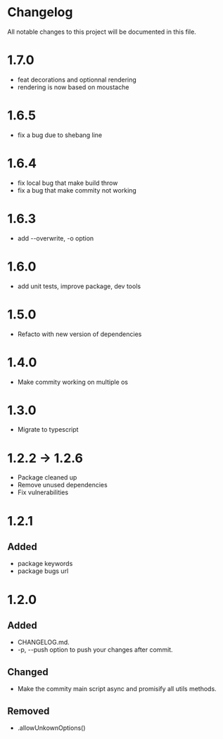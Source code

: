# Changelog

All notable changes to this project will be documented in this file.

# 1.7.0

+ feat decorations and optionnal rendering
+ rendering is now based on moustache

# 1.6.5

+ fix a bug due to shebang line

# 1.6.4

+ fix local bug that make build throw
+ fix a bug that make commity not working

# 1.6.3

+ add --overwrite, -o option

# 1.6.0

+ add unit tests, improve package, dev tools

# 1.5.0

+ Refacto with new version of dependencies

# 1.4.0

+ Make commity working on multiple os

# 1.3.0

+ Migrate to typescript

# 1.2.2 -> 1.2.6

+ Package cleaned up
+ Remove unused dependencies
+ Fix vulnerabilities

# 1.2.1

## Added
+ package keywords
+ package bugs url

# 1.2.0

## Added
+ CHANGELOG.md.
+ -p, --push option to push your changes after commit.

## Changed
+ Make the commity main script async and promisify all utils methods.

## Removed
+ .allowUnkownOptions()
